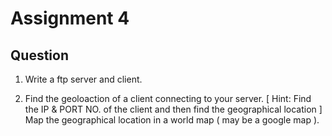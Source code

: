 # Assignment 4

## Question

1. Write a ftp server and client.

2. Find the geoloaction of a client connecting to your server. [ Hint: Find the IP & PORT NO. of the client and then find the geographical location ]</br>
Map the geographical location in a world map ( may be a google map ).
